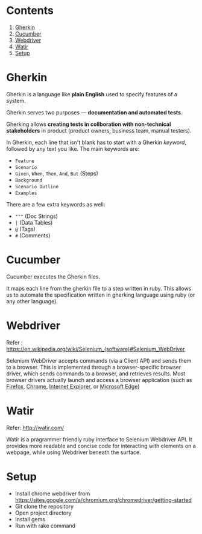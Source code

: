 # Contents

1. [Gherkin](#gherkin)
2. [Cucumber](#cucumber)
3. [Webdriver](#webdriver)
4. [Watir](#watir)
5. [Setup](#setup)

# Gherkin

Gherkin is a language like **plain English** used to specify features of a system.

Gherkin serves two purposes — **documentation and automated tests**. 

Gherking allows **creating tests in collboration with non-technical stakeholders** in product (product owners, business team, manual testers).


In Gherkin, each line that isn't blank has to start with a Gherkin *keyword*, followed by any text you like. The main keywords are:

- `Feature`
- `Scenario`
- `Given`, `When`, `Then`, `And`, `But` (Steps)
- `Background`
- `Scenario Outline`
- `Examples`

There are a few extra keywords as well:

- `"""` (Doc Strings)
- `|` (Data Tables)
- `@` (Tags)
- `#` (Comments)



# Cucumber

Cucumber executes the Gherkin files.

It maps each line from the gherkin file to a step written in ruby. This allows us to automate the specification written in gherking language using ruby (or any other language).


# Webdriver

Refer : https://en.wikipedia.org/wiki/Selenium_(software)#Selenium_WebDriver

Selenium WebDriver accepts commands (via a Client API) and sends them to a browser. This is implemented through a browser-specific browser driver, which sends commands to a browser, and retrieves results. Most browser drivers actually launch and access a browser application (such as [Firefox](https://en.wikipedia.org/wiki/Firefox), [Chrome](https://en.wikipedia.org/wiki/Google_Chrome), [Internet Explorer](https://en.wikipedia.org/wiki/Internet_Explorer), or [Microsoft Edge](https://en.wikipedia.org/wiki/Microsoft_Edge))



# Watir 

Refer: http://watir.com/

Watir is a pragrammer friendly ruby interface to Selenium Webdriver API. It provides more readable and concise code for interacting with elements on a webpage, while using Webdriver beneath the surface.



# Setup

- Install chrome webdriver from https://sites.google.com/a/chromium.org/chromedriver/getting-started
- Git clone the repository 
- Open project directory
- Install gems 
- Run with rake command
